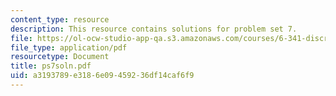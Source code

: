 ```yaml
---
content_type: resource
description: This resource contains solutions for problem set 7.
file: https://ol-ocw-studio-app-qa.s3.amazonaws.com/courses/6-341-discrete-time-signal-processing-fall-2005/a3193789e3186e09459236df14caf6f9_ps7soln.pdf
file_type: application/pdf
resourcetype: Document
title: ps7soln.pdf
uid: a3193789-e318-6e09-4592-36df14caf6f9
---
```

